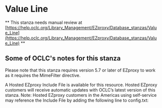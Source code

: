 # Value Line
** This stanza needs manual review at [https://help.oclc.org/Library_Management/EZproxy/Database_stanzas/Value_Line](https://help.oclc.org/Library_Management/EZproxy/Database_stanzas/Value_Line) **

## Some of OCLC's notes for this stanza

Please note that this stanza requires version 5.7 or later of EZproxy to work as it requires the MimeFilter directive.

A Hosted EZproxy Include File is available for this resource. Hosted EZproxy customers will receive automatic updates with OCLC&rsquo;s latest version of this stanza. Note: Hosted EZproxy customers in the Americas using self-service may reference the Include File by adding the following line to config.txt:

&nbsp;
